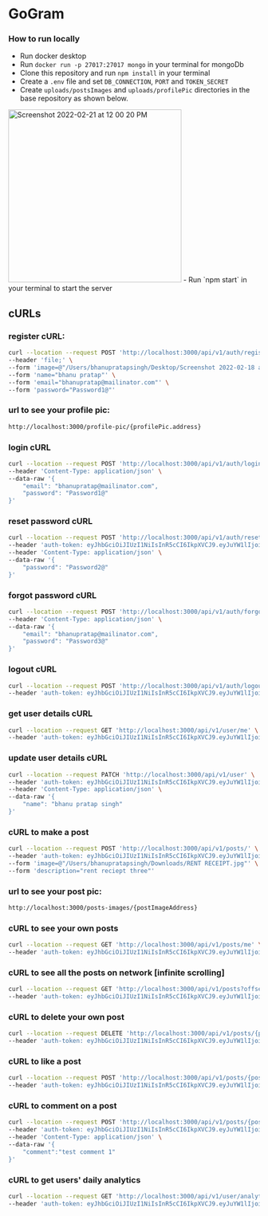 # GoGram

### How to run locally
- Run docker desktop
- Run `docker run -p 27017:27017 mongo` in your terminal for mongoDb
- Clone this repository and run `npm install` in your terminal
- Create a `.env` file and set `DB_CONNECTION`, `PORT` and `TOKEN_SECRET`
- Create `uploads/postsImages` and `uploads/profilePic` directories in the base repository as shown below.
<img width="347" alt="Screenshot 2022-02-21 at 12 00 20 PM" src="https://user-images.githubusercontent.com/52910511/154901408-3383a662-5aaa-4473-9c04-9237b1933a35.png">
- Run `npm start` in your terminal to start the server

## cURLs
### register cURL:
```bash
curl --location --request POST 'http://localhost:3000/api/v1/auth/register' \
--header 'file;' \
--form 'image=@"/Users/bhanupratapsingh/Desktop/Screenshot 2022-02-18 at 3.48.15 PM.png"' \
--form 'name="bhanu pratap"' \
--form 'email="bhanupratap@mailinator.com"' \
--form 'password="Password1@"'
```

### url to see your profile pic:
```bash
http://localhost:3000/profile-pic/{profilePic.address}
```

### login cURL
```bash
curl --location --request POST 'http://localhost:3000/api/v1/auth/login' \
--header 'Content-Type: application/json' \
--data-raw '{
    "email": "bhanupratap@mailinator.com",
    "password": "Password1@"
}'
```

### reset password cURL
```bash
curl --location --request POST 'http://localhost:3000/api/v1/auth/reset-password' \
--header 'auth-token: eyJhbGciOiJIUzI1NiIsInR5cCI6IkpXVCJ9.eyJuYW1lIjoiYmhhbnUgcHJhdGFwIHNpbmdoIiwiaWQiOiI2MjExZjAyZDQ5MThjOWNjYjVlYWEzZDYiLCJpYXQiOjE2NDUzNDQxMDR9.t-MusfLkcD1xwGagRBgqbYGoBwkigSrHwKF9goyztD8' \
--header 'Content-Type: application/json' \
--data-raw '{
    "password": "Password2@"
}'
```

### forgot password cURL
```bash
curl --location --request POST 'http://localhost:3000/api/v1/auth/forgot-password' \
--header 'Content-Type: application/json' \
--data-raw '{
    "email": "bhanupratap@mailinator.com",
    "password": "Password3@"
}'
```

### logout cURL
```bash
curl --location --request POST 'http://localhost:3000/api/v1/auth/logout' \
--header 'auth-token: eyJhbGciOiJIUzI1NiIsInR5cCI6IkpXVCJ9.eyJuYW1lIjoiYmhhbnUgcHJhdGFwIiwiaWQiOiI2MjExZjAyZDQ5MThjOWNjYjVlYWEzZDYiLCJpYXQiOjE2NDUzNDM1OTN9.XI5YJzf5f0l_vG-Qb5Mf86otkz_PYrU-21_K_jF1ZpU'
```

### get user details cURL
```bash
curl --location --request GET 'http://localhost:3000/api/v1/user/me' \
--header 'auth-token: eyJhbGciOiJIUzI1NiIsInR5cCI6IkpXVCJ9.eyJuYW1lIjoiYmhhbnUgcHJhdGFwIiwiaWQiOiI2MjExZjAyZDQ5MThjOWNjYjVlYWEzZDYiLCJpYXQiOjE2NDUzNDM1OTN9.XI5YJzf5f0l_vG-Qb5Mf86otkz_PYrU-21_K_jF1ZpU'
```

### update user details cURL
```bash
curl --location --request PATCH 'http://localhost:3000/api/v1/user' \
--header 'auth-token: eyJhbGciOiJIUzI1NiIsInR5cCI6IkpXVCJ9.eyJuYW1lIjoiYmhhbnUgcHJhdGFwIiwiaWQiOiI2MjExZjAyZDQ5MThjOWNjYjVlYWEzZDYiLCJpYXQiOjE2NDUzNDM1OTN9.XI5YJzf5f0l_vG-Qb5Mf86otkz_PYrU-21_K_jF1ZpU' \
--header 'Content-Type: application/json' \
--data-raw '{
    "name": "bhanu pratap singh"
}'
```

### cURL to make a post
```bash
curl --location --request POST 'http://localhost:3000/api/v1/posts/' \
--header 'auth-token: eyJhbGciOiJIUzI1NiIsInR5cCI6IkpXVCJ9.eyJuYW1lIjoiYmhhbnUgcHJhdGFwIiwiaWQiOiI2MjExZjAyZDQ5MThjOWNjYjVlYWEzZDYiLCJpYXQiOjE2NDUzNDM1OTN9.XI5YJzf5f0l_vG-Qb5Mf86otkz_PYrU-21_K_jF1ZpU' \
--form 'image=@"/Users/bhanupratapsingh/Downloads/RENT RECEIPT.jpg"' \
--form 'description="rent reciept three"'
```

### url to see your post pic:
```bash
http://localhost:3000/posts-images/{postImageAddress}
```

### cURL to see your own posts
```bash
curl --location --request GET 'http://localhost:3000/api/v1/posts/me' \
--header 'auth-token: eyJhbGciOiJIUzI1NiIsInR5cCI6IkpXVCJ9.eyJuYW1lIjoiYmhhbnUgcHJhdGFwIiwiaWQiOiI2MjExZjAyZDQ5MThjOWNjYjVlYWEzZDYiLCJpYXQiOjE2NDUzNDM1OTN9.XI5YJzf5f0l_vG-Qb5Mf86otkz_PYrU-21_K_jF1ZpU'
```

### cURL to see all the posts on network [infinite scrolling]
```bash
curl --location --request GET 'http://localhost:3000/api/v1/posts?offset=1&count=2' \
--header 'auth-token: eyJhbGciOiJIUzI1NiIsInR5cCI6IkpXVCJ9.eyJuYW1lIjoiYmhhbnUgcHJhdGFwIiwiaWQiOiI2MjExZjAyZDQ5MThjOWNjYjVlYWEzZDYiLCJpYXQiOjE2NDUzNDM1OTN9.XI5YJzf5f0l_vG-Qb5Mf86otkz_PYrU-21_K_jF1ZpU'
```

### cURL to delete your own post
```bash
curl --location --request DELETE 'http://localhost:3000/api/v1/posts/{postId}' \
--header 'auth-token: eyJhbGciOiJIUzI1NiIsInR5cCI6IkpXVCJ9.eyJuYW1lIjoiYmhhbnUgcHJhdGFwIiwiaWQiOiI2MjExZjAyZDQ5MThjOWNjYjVlYWEzZDYiLCJpYXQiOjE2NDUzNDM1OTN9.XI5YJzf5f0l_vG-Qb5Mf86otkz_PYrU-21_K_jF1ZpU'
```

### cURL to like a post
```bash
curl --location --request POST 'http://localhost:3000/api/v1/posts/{postId}/like' \
--header 'auth-token: eyJhbGciOiJIUzI1NiIsInR5cCI6IkpXVCJ9.eyJuYW1lIjoiaHJzcmtpb3AzIiwiaWQiOiI2MjExMTMzNjIwMjRlNTIxZmM1ZDFjODgiLCJpYXQiOjE2NDUyODgwMTh9.5fUHw-LhKup4ls-_xcBMDKT0EA-hpBrmsdCUXnkHQn4'
```

### cURL to comment on a post
```bash
curl --location --request POST 'http://localhost:3000/api/v1/posts/{postId}/comment' \
--header 'auth-token: eyJhbGciOiJIUzI1NiIsInR5cCI6IkpXVCJ9.eyJuYW1lIjoiaHJzcmtpb3AzIiwiaWQiOiI2MjExMTMzNjIwMjRlNTIxZmM1ZDFjODgiLCJpYXQiOjE2NDUyODgwMTh9.5fUHw-LhKup4ls-_xcBMDKT0EA-hpBrmsdCUXnkHQn4' \
--header 'Content-Type: application/json' \
--data-raw '{
    "comment":"test comment 1"
}'
```

### cURL to get users' daily analytics
```bash
curl --location --request GET 'http://localhost:3000/api/v1/user/analytics' \
--header 'auth-token: eyJhbGciOiJIUzI1NiIsInR5cCI6IkpXVCJ9.eyJuYW1lIjoiYmhhbnUgcHJhdGFwIiwiaWQiOiI2MjExZjAyZDQ5MThjOWNjYjVlYWEzZDYiLCJpYXQiOjE2NDUzNDM1OTN9.XI5YJzf5f0l_vG-Qb5Mf86otkz_PYrU-21_K_jF1ZpU'
```
